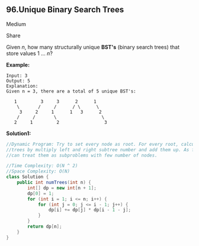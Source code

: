 ## 96.Unique Binary Search Trees

Medium

Share

Given *n*, how many structurally unique **BST's** (binary search trees) that store values 1 ... *n*?

**Example:**

```
Input: 3
Output: 5
Explanation:
Given n = 3, there are a total of 5 unique BST's:

   1         3     3      2      1
    \       /     /      / \      \
     3     2     1      1   3      2
    /     /       \                 \
   2     1         2                 3
```

**Solution1:**

```java
//Dynamic Program: Try to set every node as root. For every root, calculate number of 
//trees by multiply left and right subtree number and add them up. As for subtree we 
//can treat them as subproblems with few number of nodes.

//Time Complexity: O(N ^ 2)
//Space Complexity: O(N)
class Solution {
    public int numTrees(int n) {
        int[] dp = new int[n + 1];
        dp[0] = 1;
        for (int i = 1; i <= n; i++) {
            for (int j = 0; j <= i - 1; j++) {
                dp[i] += dp[j] * dp[i - 1 - j];
            }
        }
        return dp[n];
    }
}
```
